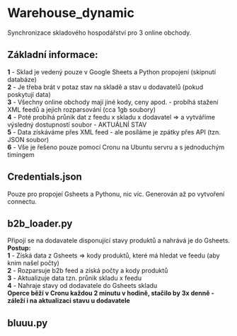 # Warehouse_dynamic
<p>Synchronizace skladového hospodářství pro 3 online obchody.
  
## Základní informace:
<strong>1</strong> - Sklad je vedený pouze v Google Sheets a Python propojení (skipnutí databáze) <br>
<strong>2</strong> - Je třeba brát v potaz stav na skladě a stav u dodavatelů (pokud poskytují data)<br>
<strong>3</strong> - Všechny online obchody mají jiné kody, ceny apod. - probíhá stažení XML feedů a jejich rozparsování (cca 1gb soubory)<br>
<strong>4</strong> - Poté probíhá průnik dat z feedu x skladu x dodavatel => a vytváříme výsledný dostupností soubor - AKTUÁLNÍ STAV<br>
<strong>5</strong> - Data získáváme přes XML feed - ale posíláme je zpátky přes API (tzn. JSON soubor)<br>
<strong>6</strong> - Vše je řešeno pouze pomocí Cronu na Ubuntu servru a s jednoduchým timingem <br>

## Credentials.json
<p>Pouze pro propojeí Gsheets a Pythonu, nic víc. Generován až po vytvoření connectu.</br>

## b2b_loader.py
<p> Připojí se na dodavatele disponující stavy produktů a nahrává je do Gsheets. <br>
<strong>Postup:</strong><br>
<strong>1</strong> - Získá data z Gsheets => kody produktů, které má hledat ve feedu (aby knim našel počty)<br>
<strong>2</strong> - Rozparsuje b2b feed a získá počty a kody produktů<br>
<strong>3</strong> - Aktualizuje data tzn. průnik skladu x feedu<br>
<strong>4</strong> - Nahraje stavy od dodavatele do Gsheets skladu<br>
<strong>Operce běží v Cronu každou 2 minutu v hodině, stačilo by 3x denně - záleží i na aktualizaci stavu u dodavatele</strong>
  
## bluuu.py

